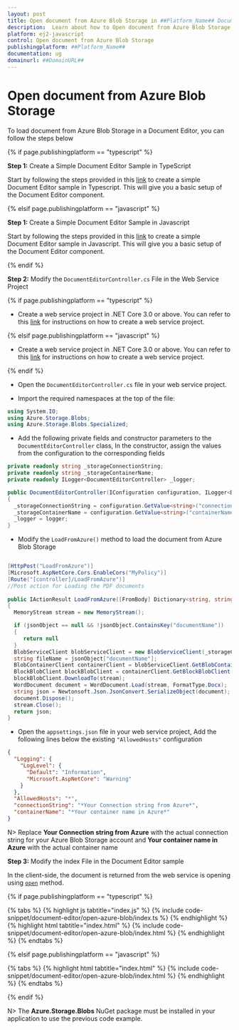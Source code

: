 ```yaml
---
layout: post
title: Open document from Azure Blob Storage in ##Platform_Name## Document editor control | Syncfusion
description:  Learn about how to Open document from Azure Blob Storage in ##Platform_Name## Document editor control of Syncfusion Essential JS 2 and more details.
platform: ej2-javascript
control: Open document from Azure Blob Storage
publishingplatform: ##Platform_Name##
documentation: ug
domainurl: ##DomainURL##
---
```


# Open document from Azure Blob Storage

To load document from Azure Blob Storage in a Document Editor, you can follow the steps below

{% if page.publishingplatform == "typescript" %}

**Step 1:** Create a Simple Document Editor Sample in TypeScript

Start by following the steps provided in this [link](../../document-editor/ts/getting-started) to create a simple Document Editor sample in Typescript. This will give you a basic setup of the Document Editor component. 

{% elsif page.publishingplatform == "javascript" %}

**Step 1:** Create a Simple Document Editor Sample in Javascript

Start by following the steps provided in this [link](../../document-editor/js/getting-started) to create a simple Document Editor sample in Javascript. This will give you a basic setup of the Document Editor component. 

{% endif %}

**Step 2:** Modify the `DocumentEditorController.cs` File in the Web Service Project

{% if page.publishingplatform == "typescript" %}

* Create a web service project in .NET Core 3.0 or above. You can refer to this [link](../../document-editor/ts/web-services-overview) for instructions on how to create a web service project.

{% elsif page.publishingplatform == "javascript" %}

* Create a web service project in .NET Core 3.0 or above. You can refer to this [link](../../document-editor/js/web-services-overview) for instructions on how to create a web service project.

{% endif %}

* Open the `DocumentEditorController.cs` file in your web service project.

* Import the required namespaces at the top of the file:

```csharp
using System.IO;
using Azure.Storage.Blobs;
using Azure.Storage.Blobs.Specialized;
```

* Add the following private fields and constructor parameters to the `DocumentEditorController` class, In the constructor, assign the values from the configuration to the corresponding fields


```csharp
private readonly string _storageConnectionString;
private readonly string _storageContainerName;
private readonly ILogger<DocumentEditorController> _logger;

public DocumentEditorController(IConfiguration configuration, ILogger<DocumentEditorController> logger)
{
  _storageConnectionString = configuration.GetValue<string>("connectionString");
  _storageContainerName = configuration.GetValue<string>("containerName");
  _logger = logger;
}
```

* Modify the `LoadFromAzure()` method to load the document from  Azure Blob Storage

```csharp

[HttpPost("LoadFromAzure")]
[Microsoft.AspNetCore.Cors.EnableCors("MyPolicy")]
[Route("[controller]/LoadFromAzure")]
//Post action for Loading the PDF documents 
  
public IActionResult LoadFromAzure([FromBody] Dictionary<string, string> jsonObject)
{
  MemoryStream stream = new MemoryStream();

  if (jsonObject == null && !jsonObject.ContainsKey("documentName"))
  {
     return null
  }
  BlobServiceClient blobServiceClient = new BlobServiceClient(_storageConnectionString);
  string fileName = jsonObject["documentName"];
  BlobContainerClient containerClient = blobServiceClient.GetBlobContainerClient(_storageContainerName);
  BlockBlobClient blockBlobClient = containerClient.GetBlockBlobClient(fileName);
  blockBlobClient.DownloadTo(stream);
  WordDocument document = WordDocument.Load(stream, FormatType.Docx);
  string json = Newtonsoft.Json.JsonConvert.SerializeObject(document);
  document.Dispose();
  stream.Close();
  return json;
}
```

* Open the `appsettings.json` file in your web service project, Add the following lines below the existing `"AllowedHosts"` configuration

```json
{
  "Logging": {
    "LogLevel": {
      "Default": "Information",
      "Microsoft.AspNetCore": "Warning"
    }
  },
  "AllowedHosts": "*",
  "connectionString": "*Your Connection string from Azure*",
  "containerName": "*Your container name in Azure*"
}
```

N> Replace **Your Connection string from Azure** with the actual connection string for your Azure Blob Storage account and **Your container name in Azure** with the actual container name 

**Step 3:**  Modify the index File in the Document Editor sample

In the client-side, the document is returned from the web service is opening using [`open`](../../api/document-editor/#open) method.

{% if page.publishingplatform == "typescript" %}

{% tabs %}
{% highlight js tabtitle="index.js" %}
{% include code-snippet/document-editor/open-azure-blob/index.ts %}
{% endhighlight %}
{% highlight html tabtitle="index.html" %}
{% include code-snippet/document-editor/open-azure-blob/index.html %}
{% endhighlight %}
{% endtabs %}

{% elsif page.publishingplatform == "javascript" %}

{% tabs %}
{% highlight html tabtitle="index.html" %}
{% include code-snippet/document-editor/open-azure-blob/index.html %}
{% endhighlight %}
{% endtabs %}

{% endif %}

N> The **Azure.Storage.Blobs** NuGet package must be installed in your application to use the previous code example.